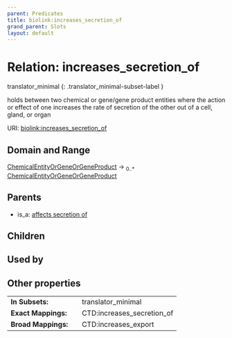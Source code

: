 ```yaml
---
parent: Predicates
title: biolink:increases_secretion_of
grand_parent: Slots
layout: default
---
```


# Relation: increases_secretion_of

translator_minimal
{: .translator_minimal-subset-label }


holds between two chemical or gene/gene product entities  where the action or effect of one increases the rate of secretion of the other out of a cell, gland, or organ

URI: [biolink:increases_secretion_of](https://w3id.org/biolink/vocab/increases_secretion_of)

## Domain and Range

[ChemicalEntityOrGeneOrGeneProduct](ChemicalEntityOrGeneOrGeneProduct.md) ->  <sub>0..\*</sub> [ChemicalEntityOrGeneOrGeneProduct](ChemicalEntityOrGeneOrGeneProduct.md)

## Parents

 *  is_a: [affects secretion of](affects_secretion_of.md)

## Children


## Used by


## Other properties

|  |  |  |
| --- | --- | --- |
| **In Subsets:** | | translator_minimal |
| **Exact Mappings:** | | CTD:increases_secretion_of |
| **Broad Mappings:** | | CTD:increases_export |

